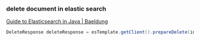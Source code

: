 ### delete document in elastic search


[Guide to Elasticsearch in Java | Baeldung](https://www.baeldung.com/elasticsearch-java "Guide to Elasticsearch in Java | Baeldung")




```java
DeleteResponse deleteResponse = esTemplate.getClient().prepareDelete(indexName, typeName, elasticId).get();
```
